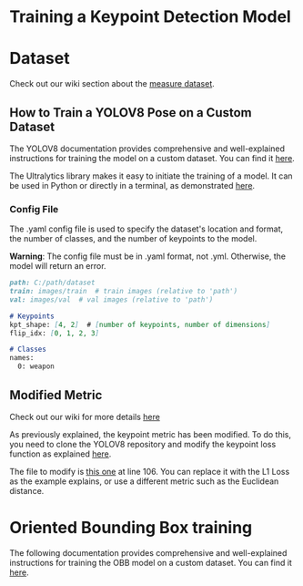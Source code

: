 # Training a Keypoint Detection Model

# Dataset
Check out our wiki section about the [measure dataset](https://github.com/datalab-mi/Basegun-ml/wiki/Measure-dataset).

## How to Train a YOLOV8 Pose on a Custom Dataset
The YOLOV8 documentation provides comprehensive and well-explained instructions for training the model on a custom dataset. You can find it [here](https://docs.ultralytics.com/modes/train/).

The Ultralytics library makes it easy to initiate the training of a model. It can be used in Python or directly in a terminal, as demonstrated [here](https://docs.ultralytics.com/tasks/pose/#train).

### Config File 
The .yaml config file is used to specify the dataset's location and format, the number of classes, and the number of keypoints to the model.

**Warning**: The config file must be in .yaml format, not .yml. Otherwise, the model will return an error.

```markdown
path: C:/path/dataset
train: images/train  # train images (relative to 'path')
val: images/val  # val images (relative to 'path')

# Keypoints
kpt_shape: [4, 2]  # [number of keypoints, number of dimensions]
flip_idx: [0, 1, 2, 3]

# Classes
names:
  0: weapon
```

## Modified Metric
Check out our wiki for more details [here](https://github.com/datalab-mi/Basegun-ml/wiki/Keypoint-Detection-Training#keypoint-detection-loss)

As previously explained, the keypoint metric has been modified. To do this, you need to clone the YOLOV8 repository and modify the keypoint loss function as explained [here](https://github.com/ultralytics/ultralytics/issues/2543).

The file to modify is [this one](https://github.com/ultralytics/ultralytics/blob/main/ultralytics/utils/loss.py) at line 106. You can replace it with the L1 Loss as the example explains, or use a different metric such as the Euclidean distance.


# Oriented Bounding Box training
The following documentation provides comprehensive and well-explained instructions for training the OBB model on a custom dataset. You can find it [here](https://github.com/hukaixuan19970627/yolov5_obb).
